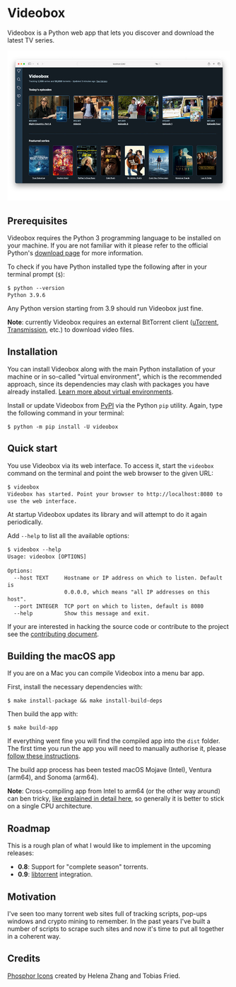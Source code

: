 # Videobox

Videobox is a Python web app that lets you discover and download the latest TV series.

![The Videobox home page](screenshot.jpg)

## Prerequisites

Videobox requires the Python 3 programming language to be installed on your machine. If you are not familiar with it please refer to the official Python's [download page][d] for more information. 

To check if you have Python installed type the following after in your terminal prompt (`$`):

```
$ python --version 
Python 3.9.6
```

Any Python version starting from 3.9 should run Videobox just fine. 

**Note**: currently Videobox requires an external BitTorrent client ([uTorrent](https://www.utorrent.com), [Transmission](https://transmissionbt.com), etc.) to download video files.

## Installation

You can install Videobox along with the main Python installation of your machine or in so-called "virtual environment", which is the recommended approach, since its dependencies may clash with packages you have already installed. [Learn more about virtual environments][venv]. 

Install or update Videobox from [PyPI][2] via the Python `pip` utility. Again, type the following command in your terminal:

```
$ python -m pip install -U videobox
```

## Quick start

You use Videobox via its web interface. To access it, start the `videobox` command on the terminal and point the web browser to the given URL:

```
$ videobox
Videobox has started. Point your browser to http://localhost:8080 to use the web interface.
```

At startup Videobox updates its library and will attempt to do it again periodically.

Add `--help` to list all the available options:

```
$ videobox --help 
Usage: videobox [OPTIONS]

Options:
  --host TEXT     Hostname or IP address on which to listen. Default is
                  0.0.0.0, which means "all IP addresses on this host".
  --port INTEGER  TCP port on which to listen, default is 8080
  --help          Show this message and exit.
```

If your are interested in hacking the source code or contribute to the project see the [contributing document][contrib].

## Building the macOS app 

If you are on a Mac you can compile Videobox into a menu bar app. 

First, install the necessary dependencies with:

```
$ make install-package && make install-build-deps
```

Then build the app with:

```
$ make build-app
```

If everything went fine you will find the compiled app into the `dist` folder. The first time you run the app you will need to manually authorise it, please [follow these instructions][1].

The build app process has been tested macOS Mojave (Intel), Ventura (arm64), and Sonoma (arm64). 

**Note**: Cross-compiling app from Intel to arm64 (or the other way around) can ben tricky, [like explained in detail here][cross], so generally it is better to stick on a single CPU architecture.

## Roadmap

This is a rough plan of what I would like to implement in the upcoming releases:

* **0.8**: Support for "complete season" torrents.
* **0.9**: [libtorrent][l] integration.

## Motivation 

I've seen too many torrent web sites full of tracking scripts, pop-ups windows and crypto mining to remember. In the past years I've built a number of scripts to scrape such sites and now it's time to put all together in a coherent way. 

## Credits 

[Phosphor Icons][i] created by Helena Zhang and Tobias Fried.


[1]: https://www.funkyspacemonkey.com/how-to-open-applications-from-anywhere-in-macos-sonoma
[2]: https://pypi.org/project/videobox/
[3]: https://brew.sh/
[4]: https://flask.palletsprojects.com/en/2.2.x/cli/
[i]: https://phosphoricons.com
[d]: https://www.python.org/downloads/
[l]: https://github.com/arvidn/libtorrent
[venv]: https://docs.python.org/3/library/venv.html
[contrib]: CONTRIBUTING.md
[cross]: https://github.com/ronaldoussoren/py2app/issues/523#issuecomment-2140630179